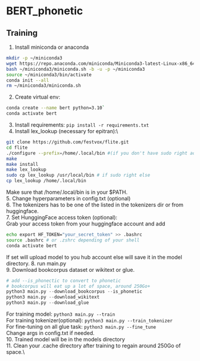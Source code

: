 # BERT_phonetic

## Training
1. Install miniconda or anaconda
```bash
mkdir -p ~/miniconda3
wget https://repo.anaconda.com/miniconda/Miniconda3-latest-Linux-x86_64.sh -O ~/miniconda3/miniconda.sh
bash ~/miniconda3/miniconda.sh -b -u -p ~/miniconda3
source ~/miniconda3/bin/activate
conda init --all
rm ~/miniconda3/miniconda.sh
```

2. Create virtual env:
```bash
conda create --name bert python=3.10`
conda activate bert
```
3. Install requirements: `pip install -r requirements.txt`
4. Install lex_lookup (necessary for epitran):\
```bash
git clone https://github.com/festvox/flite.git
cd flite
./configure --prefix=/home/.local/bin #(if you don't have sudo right add the prefix part)
make
make install
make lex_lookup
sudo cp lex_lookup /usr/local/bin # if sudo right else 
cp lex_lookup /home/.local/bin
```
Make sure that /home/.local/bin is in your $PATH.\
5. Change hyperparameters in config.txt (optional)\
6. The tokenizers has to be one of the listed in the tokenizers dir or from huggingface.\
7. Set HunggingFace access token (optional):\
Grab your access token from your huggingface account and add
```bash
echo export HF_TOKEN="your_secret_token" >> .bashrc
source .bashrc # or .zshrc depending of your shell
conda activate bert
```
If set will upload model to you hub account else will save
it in the model directory.
8. run main.py \
9. Download bookcorpus dataset or wikitext or glue.
```python
# add --is_phonectic to convert to phonetic
# bookcorpus will eat up a lot of space, around 250Go+
python3 main.py --download_bookcorpus --is_phonetic 
python3 main.py --download_wikitext
python3 main.py --download_glue
```
For training model: `python3 main.py --train`\
For training tokenizer(optional): `python3 main.py --train_tokenizer`\
For fine-tuning on all glue task: `python3 main.py --fine_tune`\
Change args in config.txt if needed.\
10. Trained model will be in the models directory\
11. Clean your .cache directory after training to regain around 250Go of space.\